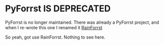 # PyForrst IS DEPRECATED

PyForrst is no longer maintained.  There was already a PyForrst project, and when I re-wrote this one I renamed it [RainForrst](https://github.com/jmhobbs/RainForrst)

So yeah, got use RainForrst.  Nothing to see here.

